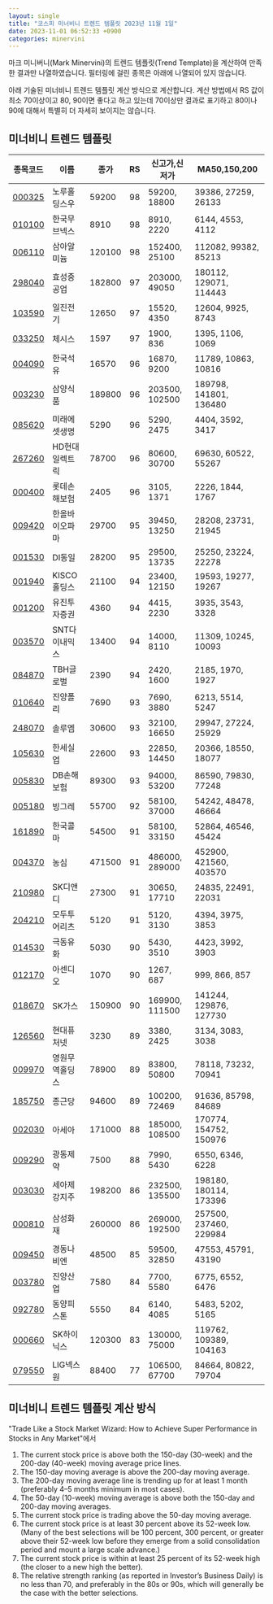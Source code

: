 ```yaml
---
layout: single
title: "코스피 미너비니 트렌드 템플릿 2023년 11월 1일"
date: 2023-11-01 06:52:33 +0900
categories: minervini
---
```

마크 미니버니(Mark Minervini)의 트렌드 템플릿(Trend Template)을 계산하여 만족한 결과만 나열하였습니다. 필터링에 걸린 종목은 아래에 나열되어 있지 않습니다.

아래 기술된 미너비니 트렌드 템플릿 계산 방식으로 계산합니다. 계산 방법에서 RS 값이 최소 70이상이고 80, 90이면 좋다고 하고 있는데 70이상만 결과로 표기하고 80이나 90에 대해서 특별히 더 자세히 보이지는 않습니다.

## 미너비니 트렌드 템플릿

|종목코드|이름|종가|RS|신고가,신저가|MA50,150,200|
|------|---|---|--|---------|------------|
|[000325](https://finance.daum.net/quotes/A000325)|노루홀딩스우|59200|98|59200, 18800|39386, 27259, 26133|
|[010100](https://finance.daum.net/quotes/A010100)|한국무브넥스|8910|98|8910, 2220|6144, 4553, 4112|
|[006110](https://finance.daum.net/quotes/A006110)|삼아알미늄|120100|98|152400, 25100|112082, 99382, 85213|
|[298040](https://finance.daum.net/quotes/A298040)|효성중공업|182800|97|203000, 49050|180112, 129071, 114443|
|[103590](https://finance.daum.net/quotes/A103590)|일진전기|12650|97|15520, 4350|12604, 9925, 8743|
|[033250](https://finance.daum.net/quotes/A033250)|체시스|1597|97|1900, 836|1395, 1106, 1069|
|[004090](https://finance.daum.net/quotes/A004090)|한국석유|16570|96|16870, 9200|11789, 10863, 10816|
|[003230](https://finance.daum.net/quotes/A003230)|삼양식품|189800|96|203500, 102500|189798, 141801, 136480|
|[085620](https://finance.daum.net/quotes/A085620)|미래에셋생명|5290|96|5290, 2475|4404, 3592, 3417|
|[267260](https://finance.daum.net/quotes/A267260)|HD현대일렉트릭|78700|96|80600, 30700|69630, 60522, 55267|
|[000400](https://finance.daum.net/quotes/A000400)|롯데손해보험|2405|96|3105, 1371|2226, 1844, 1767|
|[009420](https://finance.daum.net/quotes/A009420)|한올바이오파마|29700|95|39450, 13250|28208, 23731, 21945|
|[001530](https://finance.daum.net/quotes/A001530)|DI동일|28200|95|29500, 13735|25250, 23224, 22278|
|[001940](https://finance.daum.net/quotes/A001940)|KISCO홀딩스|21100|94|23400, 12150|19593, 19277, 19267|
|[001200](https://finance.daum.net/quotes/A001200)|유진투자증권|4360|94|4415, 2230|3935, 3543, 3328|
|[003570](https://finance.daum.net/quotes/A003570)|SNT다이내믹스|13400|94|14000, 8110|11309, 10245, 10093|
|[084870](https://finance.daum.net/quotes/A084870)|TBH글로벌|2390|94|2420, 1600|2185, 1970, 1927|
|[010640](https://finance.daum.net/quotes/A010640)|진양폴리|7690|93|7690, 3880|6213, 5514, 5247|
|[248070](https://finance.daum.net/quotes/A248070)|솔루엠|30600|93|32100, 16650|29947, 27224, 25929|
|[105630](https://finance.daum.net/quotes/A105630)|한세실업|22600|93|22850, 14450|20366, 18550, 18077|
|[005830](https://finance.daum.net/quotes/A005830)|DB손해보험|89300|93|94000, 53200|86590, 79830, 77248|
|[005180](https://finance.daum.net/quotes/A005180)|빙그레|55700|92|58100, 37000|54242, 48478, 46664|
|[161890](https://finance.daum.net/quotes/A161890)|한국콜마|54500|91|58100, 33150|52864, 46546, 45424|
|[004370](https://finance.daum.net/quotes/A004370)|농심|471500|91|486000, 289000|452900, 421560, 403570|
|[210980](https://finance.daum.net/quotes/A210980)|SK디앤디|27300|91|30650, 17710|24835, 22491, 22031|
|[204210](https://finance.daum.net/quotes/A204210)|모두투어리츠|5120|91|5120, 3130|4394, 3975, 3853|
|[014530](https://finance.daum.net/quotes/A014530)|극동유화|5030|90|5430, 3510|4423, 3992, 3903|
|[012170](https://finance.daum.net/quotes/A012170)|아센디오|1070|90|1267, 687|999, 866, 857|
|[018670](https://finance.daum.net/quotes/A018670)|SK가스|150900|90|169900, 111500|141244, 129876, 127730|
|[126560](https://finance.daum.net/quotes/A126560)|현대퓨처넷|3230|89|3380, 2425|3134, 3083, 3038|
|[009970](https://finance.daum.net/quotes/A009970)|영원무역홀딩스|78900|89|83800, 50800|78118, 73232, 70941|
|[185750](https://finance.daum.net/quotes/A185750)|종근당|94600|89|100200, 72469|91636, 85798, 84689|
|[002030](https://finance.daum.net/quotes/A002030)|아세아|171000|88|185000, 108500|170774, 154752, 150976|
|[009290](https://finance.daum.net/quotes/A009290)|광동제약|7500|88|7990, 5430|6550, 6346, 6228|
|[003030](https://finance.daum.net/quotes/A003030)|세아제강지주|198200|86|232500, 135500|198180, 180114, 173396|
|[000810](https://finance.daum.net/quotes/A000810)|삼성화재|260000|86|269000, 192500|257500, 237460, 229984|
|[009450](https://finance.daum.net/quotes/A009450)|경동나비엔|48500|85|59500, 32850|47553, 45791, 43190|
|[003780](https://finance.daum.net/quotes/A003780)|진양산업|7580|84|7700, 5580|6775, 6552, 6476|
|[092780](https://finance.daum.net/quotes/A092780)|동양피스톤|5550|84|6140, 4085|5483, 5202, 5165|
|[000660](https://finance.daum.net/quotes/A000660)|SK하이닉스|120300|83|130000, 75000|119762, 109389, 104163|
|[079550](https://finance.daum.net/quotes/A079550)|LIG넥스원|88400|77|106500, 67700|84664, 80822, 79704|

## 미너비니 트렌드 템플릿 계산 방식

"Trade Like a Stock Market Wizard: How to Achieve Super Performance in Stocks in Any Market"에서

 1. The current stock price is above both the 150-day (30-week) and the 200-day (40-week) moving average price lines.
 1. The 150-day moving average is above the 200-day moving average.
 1. The 200-day moving average line is trending up for at least 1 month (preferably 4–5 months minimum in most cases).
 1. The 50-day (10-week) moving average is above both the 150-day and 200-day moving averages.
 1. The current stock price is trading above the 50-day moving average.
 1. The current stock price is at least 30 percent above its 52-week low. (Many of the best selections will be 100 percent, 300 percent, or greater above their 52-week low before they emerge from a solid consolidation period and mount a large scale advance.)
 1. The current stock price is within at least 25 percent of its 52-week high (the closer to a new high the better).
 1. The relative strength ranking (as reported in Investor’s Business Daily) is no less than 70, and preferably in the 80s or 90s, which will generally be the case with the better selections.
